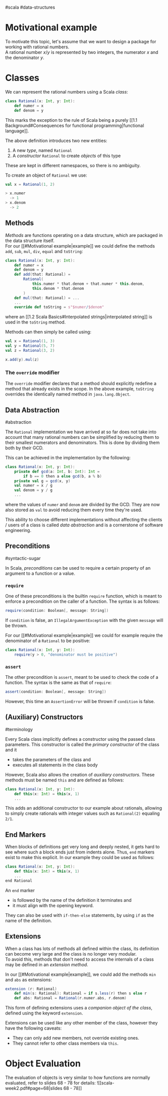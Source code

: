 #scala #data-structures 
# Motivational example
To motivate this topic, let's assume that we want to design a package for working with rational numbers.  
A rational number $x/y$ is represented by two integers, the numerator $x$ and the denominator $y$.

# Classes
We can represent the rational numbers using a Scala *class*:
```Scala
class Rational(x: Int, y: Int):
	def numer = x
	def denom = y
```
This marks the exception to the rule of Scala being a purely [[1.1 Background#Consequences for functional programming|functional language]].

The above definition introduces two new entities:
1. A new *type*, named `Rational`
2. A *constructor* `Rational` to create *objects* of this type

These are kept in different namespaces, so there is no ambiguity.

To create an object of `Rational` we use:
```Scala
val x = Rational(1, 2)

> x.numer
  -> 1
> x.denom
  -> 2
```

## Methods
*Methods* are functions operating on a data structure, which are packaged in the data structure itself.  
For our [[#Motivational example|example]] we could define the methods `add`, `sub`, `mul`, `div`, `equal` and `toString`:
```Scala
class Rational(x: Int, y: Int):
	def numer = x
	def denom = y
	def add(that: Rational) =
		Rational(
			this.numer * that.denom + that.numer * this.denom,
			this.denom * that.denom
		)
	def mul(that: Rational) = ...
	...
	override def toString = s"$numer/$denom"
```
where an [[1.2 Scala Basics#Interpolated strings|interpolated string]] is used in the `toString` method.

Methods can then simply be called using:
```Scala
val x = Rational(1, 3)
val y = Rational(5, 7)
val z = Rational(3, 2)

x.add(y).mul(z)
```
### The `override` modifier
The `override` modifier declares that a method should explicitly redefine a method that already exists in the scope. In the above example, `toString` overrides the identically named method in `java.lang.Object`.

## Data Abstraction
#abstraction 

The `Rational` implementation we have arrived at so far does not take into account that many rational numbers can be simplified by reducing them to their smallest numerators and denominators. This is done by dividing them both by their GCD.

This can be achieved in the implementation by the following:
```Scala
class Rational(x: Int, y: Int):
	private def gcd(a: Int, b: Int): Int =
		if b == 0 then a else gcd(b, a % b)
	private val g = gcd(x, y)
	val numer = x / g
	val denom = y / g
	...
```
where the values of `numer` and `denom` are divided by the GCD. They are now also stored as `val` to avoid reducing them every time they're used.

This ability to choose different implementations without affecting the clients / users of a class is called *data abstraction* and is a cornerstone of software engineering.

## Preconditions
#syntactic-sugar 

In Scala, *preconditions* can be used to require a certain property of an argument to a function or a value.

### `require`
One of these preconditions is the builtin `require` function, which is meant to enforce a precondition on the caller of a function. The syntax is as follows:
```Scala
require(condition: Boolean[, message: String])
```
If `condition` is false, an `IllegalArgumentException` with the given `message` will be thrown.

For our [[#Motivational example|example]] we could for example require the denominator of a `Rational` to be positive:
```Scala
class Rational(x: Int, y: Int):
	require(y > 0, "denominator must be positive")
```

### `assert`
The other precondition is `assert`, meant to be used to check the code of a function. The syntax is the same as that of `require`:
```Scala
assert(condition: Boolean[, message: String])
```
However, this time an `AssertionError` will be thrown if `condition` is false.

## (Auxiliary) Constructors
#terminology 

Every Scala class implicitly defines a constructor using the passed class parameters. This constructor is called the *primary constructor* of the class and it
- takes the parameters of the class and
- executes all statements in the class body

However, Scala also allows the creation of *auxiliary constructors*. These methods must be named `this` and are defined as follows:
```Scala
class Rational(x: Int, y: Int):
	def this(x: Int) = this(x, 1)
	...
```
This adds an additional constructor to our example about rationals, allowing to simply create rationals with integer values such as `Rational(2)` equaling `2/1`.

## End Markers
When blocks of definitions get very long and deeply nested, it gets hard to see where such a block ends just from indents alone.
Thus, `end` markers exist to make this explicit. In our example they could be used as follows:
```Scala
class Rational(x: Int, y: Int):
	def this(x: Int) = this(x, 1)
	...
end Rational
```
An `end` marker 
- is followed by the name of the definition it terminates and
- it must align with the opening keyword.

They can also be used with `if-then-else` statements, by using `if` as the name of the definition.

## Extensions
When a class has lots of methods all defined within the class, its definition can become very large and the class is no longer very modular.  
To avoid this, methods that don't need to access the internals of a class may be defined in an *extension method*. 

In our [[#Motivational example|example]], we could add the methods `min` and `abs` as extensions:
```Scala
extension (r: Rational)
	def min(s: Rational): Rational = if s.less(r) then s else r
	def abs: Rational = Rational(r.numer.abs, r.denom)
```
This form of defining extensions uses a *companion object of the class*, defined using the keyword `extension`.

Extensions can be used like any other member of the class, however they have the following caveats:
- They can only add new members, not override existing ones.
- They cannot refer to other class members via `this`.

# Object Evaluation
The evaluation of objects is very similar to how functions are normally evaluated, refer to slides 68 - 78 for details: 
![[scala-week2.pdf#page=68|slides 68 - 78]]